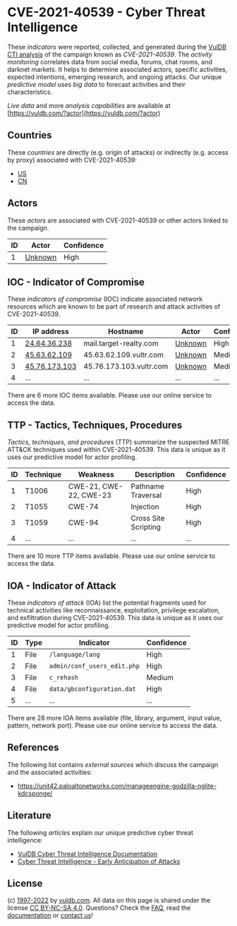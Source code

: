 # CVE-2021-40539 - Cyber Threat Intelligence

These _indicators_ were reported, collected, and generated during the [VulDB CTI analysis](https://vuldb.com/?kb.cti) of the campaign known as _CVE-2021-40539_. The _activity monitoring_ correlates data from social media, forums, chat rooms, and darknet markets. It helps to determine associated actors, specific activities, expected intentions, emerging research, and ongoing attacks. Our unique _predictive model_ uses _big data_ to forecast activities and their characteristics.

_Live data_ and more _analysis capabilities_ are available at [https://vuldb.com/?actor](https://vuldb.com/?actor)

## Countries

These _countries_ are directly (e.g. origin of attacks) or indirectly (e.g. access by proxy) associated with CVE-2021-40539:

* [US](https://vuldb.com/?country.us)
* [CN](https://vuldb.com/?country.cn)

## Actors

These _actors_ are associated with CVE-2021-40539 or other actors linked to the campaign.

ID | Actor | Confidence
-- | ----- | ----------
1 | [Unknown](https://vuldb.com/?actor.unknown) | High

## IOC - Indicator of Compromise

These _indicators of compromise_ (IOC) indicate associated network resources which are known to be part of research and attack activities of CVE-2021-40539.

ID | IP address | Hostname | Actor | Confidence
-- | ---------- | -------- | ----- | ----------
1 | [24.64.36.238](https://vuldb.com/?ip.24.64.36.238) | mail.target-realty.com | [Unknown](https://vuldb.com/?actor.unknown) | High
2 | [45.63.62.109](https://vuldb.com/?ip.45.63.62.109) | 45.63.62.109.vultr.com | [Unknown](https://vuldb.com/?actor.unknown) | Medium
3 | [45.76.173.103](https://vuldb.com/?ip.45.76.173.103) | 45.76.173.103.vultr.com | [Unknown](https://vuldb.com/?actor.unknown) | Medium
4 | ... | ... | ... | ...

There are 6 more IOC items available. Please use our online service to access the data.

## TTP - Tactics, Techniques, Procedures

_Tactics, techniques, and procedures_ (TTP) summarize the suspected MITRE ATT&CK techniques used within CVE-2021-40539. This data is unique as it uses our predictive model for actor profiling.

ID | Technique | Weakness | Description | Confidence
-- | --------- | -------- | ----------- | ----------
1 | T1006 | CWE-21, CWE-22, CWE-23 | Pathname Traversal | High
2 | T1055 | CWE-74 | Injection | High
3 | T1059 | CWE-94 | Cross Site Scripting | High
4 | ... | ... | ... | ...

There are 10 more TTP items available. Please use our online service to access the data.

## IOA - Indicator of Attack

These _indicators of attack_ (IOA) list the potential fragments used for technical activities like reconnaissance, exploitation, privilege escalation, and exfiltration during CVE-2021-40539. This data is unique as it uses our predictive model for actor profiling.

ID | Type | Indicator | Confidence
-- | ---- | --------- | ----------
1 | File | `/language/lang` | High
2 | File | `admin/conf_users_edit.php` | High
3 | File | `c_rehash` | Medium
4 | File | `data/gbconfiguration.dat` | High
5 | ... | ... | ...

There are 28 more IOA items available (file, library, argument, input value, pattern, network port). Please use our online service to access the data.

## References

The following list contains _external sources_ which discuss the campaign and the associated activities:

* https://unit42.paloaltonetworks.com/manageengine-godzilla-nglite-kdcsponge/

## Literature

The following _articles_ explain our unique predictive cyber threat intelligence:

* [VulDB Cyber Threat Intelligence Documentation](https://vuldb.com/?kb.cti)
* [Cyber Threat Intelligence - Early Anticipation of Attacks](https://www.scip.ch/en/?labs.20201022)

## License

(c) [1997-2022](https://vuldb.com/?kb.changelog) by [vuldb.com](https://vuldb.com/?kb.about). All data on this page is shared under the license [CC BY-NC-SA 4.0](https://creativecommons.org/licenses/by-nc-sa/4.0/). Questions? Check the [FAQ](https://vuldb.com/?kb.faq), read the [documentation](https://vuldb.com/?kb) or [contact us](https://vuldb.com/?contact)!
